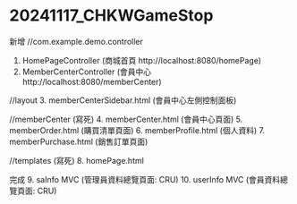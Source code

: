 # 20241117_CHKWGameStop

新增
//com.example.demo.controller
1. HomePageController (商城首頁 http://localhost:8080/homePage)
2. MemberCenterController (會員中心 http://localhost:8080/memberCenter)

//layout
3. memberCenterSidebar.html (會員中心左側控制面板)

//memberCenter (寫死)
4. memberCenter.html (會員中心頁面)
5. memberOrder.html (購買清單頁面)
6. memberProfile.html (個人資料)
7. memberPurchase.html (銷售訂單頁面)

//templates (寫死)
8. homePage.html

完成
9. saInfo MVC (管理員資料總覽頁面: CRU)
10. userInfo MVC (會員資料總覽頁面: CRU)
